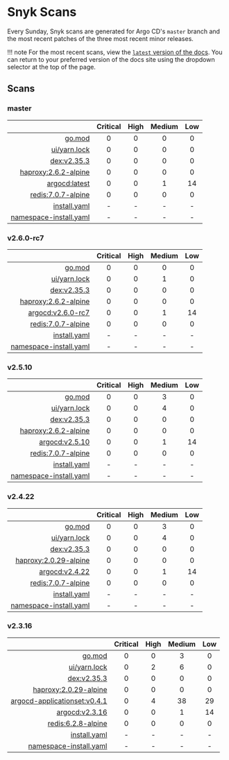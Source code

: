 # Snyk Scans

Every Sunday, Snyk scans are generated for Argo CD's `master` branch and the most recent patches of the three most
recent minor releases.

!!! note
    For the most recent scans, view the [`latest` version of the docs](https://argo-cd.readthedocs.io/en/latest/snyk/).
    You can return to your preferred version of the docs site using the dropdown selector at the top of the page.

## Scans

### master

|    | Critical | High | Medium | Low |
|---:|:--------:|:----:|:------:|:---:|
| [go.mod](master/argocd-test.html) | 0 | 0 | 0 | 0 |
| [ui/yarn.lock](master/argocd-test.html) | 0 | 0 | 0 | 0 |
| [dex:v2.35.3](master/ghcr.io_dexidp_dex_v2.35.3.html) | 0 | 0 | 0 | 0 |
| [haproxy:2.6.2-alpine](master/haproxy_2.6.2-alpine.html) | 0 | 0 | 0 | 0 |
| [argocd:latest](master/quay.io_argoproj_argocd_latest.html) | 0 | 0 | 1 | 14 |
| [redis:7.0.7-alpine](master/redis_7.0.7-alpine.html) | 0 | 0 | 0 | 0 |
| [install.yaml](master/argocd-iac-install.html) | - | - | - | - |
| [namespace-install.yaml](master/argocd-iac-namespace-install.html) | - | - | - | - |

### v2.6.0-rc7

|    | Critical | High | Medium | Low |
|---:|:--------:|:----:|:------:|:---:|
| [go.mod](v2.6.0-rc7/argocd-test.html) | 0 | 0 | 0 | 0 |
| [ui/yarn.lock](v2.6.0-rc7/argocd-test.html) | 0 | 0 | 1 | 0 |
| [dex:v2.35.3](v2.6.0-rc7/ghcr.io_dexidp_dex_v2.35.3.html) | 0 | 0 | 0 | 0 |
| [haproxy:2.6.2-alpine](v2.6.0-rc7/haproxy_2.6.2-alpine.html) | 0 | 0 | 0 | 0 |
| [argocd:v2.6.0-rc7](v2.6.0-rc7/quay.io_argoproj_argocd_v2.6.0-rc7.html) | 0 | 0 | 1 | 14 |
| [redis:7.0.7-alpine](v2.6.0-rc7/redis_7.0.7-alpine.html) | 0 | 0 | 0 | 0 |
| [install.yaml](v2.6.0-rc7/argocd-iac-install.html) | - | - | - | - |
| [namespace-install.yaml](v2.6.0-rc7/argocd-iac-namespace-install.html) | - | - | - | - |

### v2.5.10

|    | Critical | High | Medium | Low |
|---:|:--------:|:----:|:------:|:---:|
| [go.mod](v2.5.10/argocd-test.html) | 0 | 0 | 3 | 0 |
| [ui/yarn.lock](v2.5.10/argocd-test.html) | 0 | 0 | 4 | 0 |
| [dex:v2.35.3](v2.5.10/ghcr.io_dexidp_dex_v2.35.3.html) | 0 | 0 | 0 | 0 |
| [haproxy:2.6.2-alpine](v2.5.10/haproxy_2.6.2-alpine.html) | 0 | 0 | 0 | 0 |
| [argocd:v2.5.10](v2.5.10/quay.io_argoproj_argocd_v2.5.10.html) | 0 | 0 | 1 | 14 |
| [redis:7.0.7-alpine](v2.5.10/redis_7.0.7-alpine.html) | 0 | 0 | 0 | 0 |
| [install.yaml](v2.5.10/argocd-iac-install.html) | - | - | - | - |
| [namespace-install.yaml](v2.5.10/argocd-iac-namespace-install.html) | - | - | - | - |

### v2.4.22

|    | Critical | High | Medium | Low |
|---:|:--------:|:----:|:------:|:---:|
| [go.mod](v2.4.22/argocd-test.html) | 0 | 0 | 3 | 0 |
| [ui/yarn.lock](v2.4.22/argocd-test.html) | 0 | 0 | 4 | 0 |
| [dex:v2.35.3](v2.4.22/ghcr.io_dexidp_dex_v2.35.3.html) | 0 | 0 | 0 | 0 |
| [haproxy:2.0.29-alpine](v2.4.22/haproxy_2.0.29-alpine.html) | 0 | 0 | 0 | 0 |
| [argocd:v2.4.22](v2.4.22/quay.io_argoproj_argocd_v2.4.22.html) | 0 | 0 | 1 | 14 |
| [redis:7.0.7-alpine](v2.4.22/redis_7.0.7-alpine.html) | 0 | 0 | 0 | 0 |
| [install.yaml](v2.4.22/argocd-iac-install.html) | - | - | - | - |
| [namespace-install.yaml](v2.4.22/argocd-iac-namespace-install.html) | - | - | - | - |

### v2.3.16

|    | Critical | High | Medium | Low |
|---:|:--------:|:----:|:------:|:---:|
| [go.mod](v2.3.16/argocd-test.html) | 0 | 0 | 3 | 0 |
| [ui/yarn.lock](v2.3.16/argocd-test.html) | 0 | 2 | 6 | 0 |
| [dex:v2.35.3](v2.3.16/ghcr.io_dexidp_dex_v2.35.3.html) | 0 | 0 | 0 | 0 |
| [haproxy:2.0.29-alpine](v2.3.16/haproxy_2.0.29-alpine.html) | 0 | 0 | 0 | 0 |
| [argocd-applicationset:v0.4.1](v2.3.16/quay.io_argoproj_argocd-applicationset_v0.4.1.html) | 0 | 4 | 38 | 29 |
| [argocd:v2.3.16](v2.3.16/quay.io_argoproj_argocd_v2.3.16.html) | 0 | 0 | 1 | 14 |
| [redis:6.2.8-alpine](v2.3.16/redis_6.2.8-alpine.html) | 0 | 0 | 0 | 0 |
| [install.yaml](v2.3.16/argocd-iac-install.html) | - | - | - | - |
| [namespace-install.yaml](v2.3.16/argocd-iac-namespace-install.html) | - | - | - | - |
